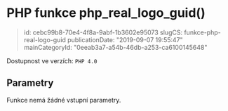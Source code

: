PHP funkce php_real_logo_guid()
================================

> id: cebc99b8-70e4-4f8a-9abf-1b3602e95073
> slugCS: funkce-php-real-logo-guid
> publicationDate: "2019-09-07 19:55:47"
> mainCategoryId: "0eeab3a7-a54b-46db-a253-ca6100145648"

Dostupnost ve verzích: `PHP 4.0`

Parametry
--------------

Funkce nemá žádné vstupní parametry.
